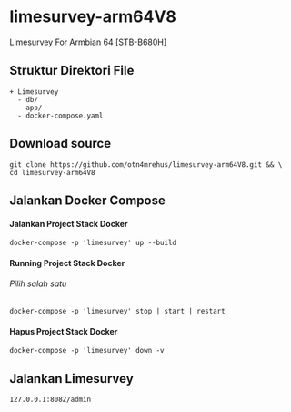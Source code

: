 # limesurvey-arm64V8
Limesurvey For Armbian 64 [STB-B680H] 

## Struktur Direktori File
```
+ Limesurvey
  - db/
  - app/
  - docker-compose.yaml
```
## Download source 
```
git clone https://github.com/otn4mrehus/limesurvey-arm64V8.git && \
cd limesurvey-arm64V8
```
## Jalankan Docker Compose
#### Jalankan Project Stack Docker
```
docker-compose -p 'limesurvey' up --build
```
#### Running Project Stack Docker
###### <i>Pilih salah satu</i>
```
docker-compose -p 'limesurvey' stop | start | restart
```
#### Hapus Project Stack Docker
```
docker-compose -p 'limesurvey' down -v 
```
## Jalankan Limesurvey
```
127.0.0.1:8082/admin
```
